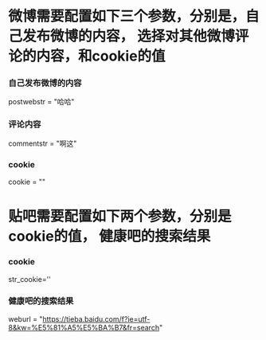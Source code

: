 # 微博需要配置如下三个参数，分别是，自己发布微博的内容， 选择对其他微博评论的内容，和cookie的值


### 自己发布微博的内容
postwebstr = "哈哈"
### 评论内容
commentstr = "啊这"
### cookie
cookie = ""



# 贴吧需要配置如下两个参数，分别是cookie的值， 健康吧的搜索结果

### cookie
str_cookie=''
### 健康吧的搜索结果
weburl = "https://tieba.baidu.com/f?ie=utf-8&kw=%E5%81%A5%E5%BA%B7&fr=search"
